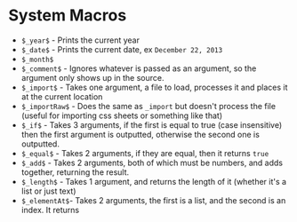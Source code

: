 System Macros
===


+ `$_year$` - Prints the current year
+ `$_date$` - Prints the current date, ex `December 22, 2013`
+ `$_month$`
+ `$_comment$` - Ignores whatever is passed as an argument, so the argument only shows up in the source.
+ `$_import$` - Takes one argument, a file to load, processes it and places it at the current location
+ `$_importRaw$` - Does the same as `_import` but doesn't process the file (useful for importing css sheets or something like that) 
+ `$_if$` - Takes 3 arguments, if the first is equal to true (case insensitive) then the first argument is outputted, otherwise the second one is outputted.
+ `$_equal$` - Takes 2 arguments, if they are equal, then it returns `true`
+ `$_add$` - Takes 2 arguments, both of which must be numbers, and adds together, returning the result.
+ `$_length$` - Takes 1 argument, and returns the length of it (whether it's a list or just text)
+ `$_elementAt$`- Takes 2 arguments, the first is a list, and the second is an index. It returns